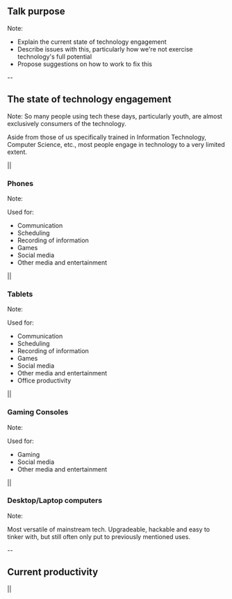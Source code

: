 ## Talk purpose

Note:

* Explain the current state of technology engagement
* Describe issues with this, particularly how we're not exercise technology's full potential
* Propose suggestions on how to work to fix this

--
## The state of technology engagement

Note:
So many people using tech these days, particularly youth, are almost exclusively consumers of the technology.

Aside from those of us specifically trained in Information Technology, Computer Science, etc., most people engage in technology to a very limited extent.

||
### Phones

Note:

Used for:

* Communication
* Scheduling
* Recording of information
* Games
* Social media
* Other media and entertainment

||
### Tablets

Note:

Used for:

* Communication
* Scheduling
* Recording of information
* Games
* Social media
* Other media and entertainment
* Office productivity

||
### Gaming Consoles

Note:

Used for:

* Gaming
* Social media
* Other media and entertainment

||
### Desktop/Laptop computers

Note:

Most versatile of mainstream tech. Upgradeable, hackable and easy to tinker with, but still often only put to previously mentioned uses.

--

## Current productivity

||

